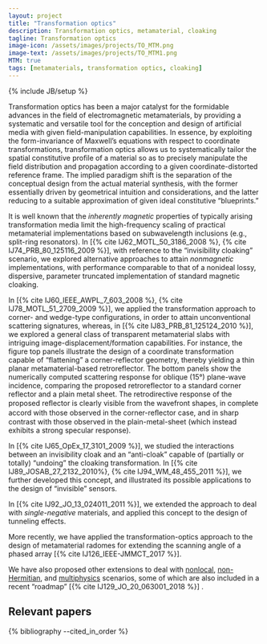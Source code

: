 ```yaml
---
layout: project
title: "Transformation optics"
description: Transformation optics, metamaterial, cloaking
tagline: Transformation optics
image-icon: /assets/images/projects/TO_MTM.png
image-text: /assets/images/projects/TO_MTM1.png
MTM: true
tags: [metamaterials, transformation optics, cloaking]
---
```

{% include JB/setup %}


Transformation optics has been a major catalyst for the formidable advances 
in the field of electromagnetic metamaterials, by providing a systematic and 
versatile tool for the conception and design of artificial media with given field-manipulation 
capabilities. In essence, by exploiting the form-invariance of Maxwell’s equations with 
respect to coordinate transformations, transformation optics allows us to systematically 
tailor the spatial constitutive profile of a material so as to precisely manipulate the field distribution 
and propagation according to a given coordinate-distorted reference frame. 
The implied paradigm shift is the separation of the conceptual design from the actual material synthesis, 
with the former essentially driven by geometrical intuition and considerations, and the latter reducing 
to a suitable approximation of given ideal constitutive “blueprints.”

It is well known that the *inherently magnetic* properties of typically arising transformation media 
limit the high-frequency scaling of practical metamaterial implementations based on subwavelength inclusions 
(e.g., split-ring resonators). In [{% cite IJ62_MOTL_50_3186_2008 %}, {% cite IJ74_PRB_80_125116_2009 %}], with reference to 
the “invisibility cloaking” scenario, we explored 
alternative approaches to attain *nonmagnetic* implementations, 
with performance comparable to that of a nonideal  lossy, dispersive, 
parameter truncated  implementation of standard  magnetic  cloaking.


In [{% cite IJ60_IEEE_AWPL_7_603_2008 %}, {% cite IJ78_MOTL_51_2709_2009 %}], 
we applied the transformation approach to corner- and wedge-type configurations, in order to attain
unconventional scattering signatures, whereas, in [{% cite IJ83_PRB_81_125124_2010 %}], we explored a general 
class of transparent metamaterial slabs with intriguing image-displacement/formation capabilities. For instance, the figure 
top panels illustrate the design of a coordinate transformation capable of “flattening” a corner-reflector geometry, 
thereby yielding a thin planar metamaterial-based retroreflector.
The bottom panels show the numerically computed scattering response for oblique (15°) plane-wave incidence, 
comparing the proposed retroreflector to a standard corner reflector and a plain metal sheet.
The retrodirective response of the proposed reﬂector is clearly visible from the wavefront shapes, 
in complete accord with those observed in the corner-reﬂector case, and in sharp contrast with 
those observed in the plain-metal-sheet (which instead exhibits a strong specular response).

In [{% cite IJ65_OpEx_17_3101_2009 %}], we studied the interactions between an invisibility cloak
and an “anti-cloak” capable  of (partially or totally) “undoing” the cloaking transformation. 
In [{% cite IJ89_JOSAB_27_2132_2010%}, {% cite IJ94_WM_48_455_2011 %}], we further developed this concept, 
and illustrated its possible applications to the design of “invisible” sensors. 

In [{% cite IJ92_JO_13_024011_2011 %}], we extended the approach to
deal with *single-negative*  materials, and applied this concept to the design of
tunneling effects.

More recently, we have applied the transformation-optics approach to the design of metamaterial radomes for extending 
the scanning angle of a phased array [{% cite IJ126_IEEE-JMMCT_2017 %}].

We have also proposed other extensions to deal with [nonlocal], [non-Hermitian], and [multiphysics] scenarios, 
some of which are also included in a recent “roadmap” [{% cite IJ129_JO_20_063001_2018 %}] .

[nonlocal]: /projects/nonlocal-effects
[non-Hermitian]: /projects/non-Hermitian-MTM
[multiphysics]: /projects/multiphysics-MTM


## Relevant papers
{% bibliography --cited_in_order %}